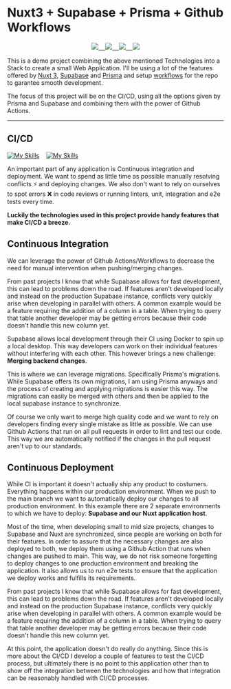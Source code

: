# Nuxt3 + Supabase + Prisma + Github Workflows

<p align="center">
  <a href="https://v3.nuxtjs.org/">
    <img src="https://skillicons.dev/icons?i=nuxt" />
    &nbsp;&nbsp;
  </a>
  <a href="https://supabase.com/">
    <img src="https://skillicons.dev/icons?i=supabase" />
    &nbsp;&nbsp;
  </a>
  <a href="https://www.prisma.io/">
    <img src="https://skillicons.dev/icons?i=prisma" />
    &nbsp;&nbsp;
  </a>
  <a href="https://github.com/features/actions">
    <img src="https://skillicons.dev/icons?i=github" />
  </a>
</p>

This is a demo project combining the above mentioned Technologies into a Stack to create a small Web Application. I'll be using a lot of the features offered by [Nuxt 3](https://v3.nuxtjs.org/), [Supabase](https://supabase.com/) and [Prisma](https://www.prisma.io/) and setup [workflows](https://github.com/features/actions) for the repo to garantee smooth development.

The focus of this project will be on the CI/CD, using all the options given by Prisma and Supabase and combining them with the power of Github Actions.
___

## CI/CD

[![My Skills](https://skillicons.dev/icons?i=vite)](https://vitejs.dev)
&nbsp;&nbsp;
[![My Skills](https://skillicons.dev/icons?i=github)](https://github.com)

An important part of any application is Continuous integration and deployment. We want to spend as little time as possible manually resolving conflicts :zap: and deploying changes. We also don't want to rely on ourselves to spot errors :x: in code reviews or running linters, unit, integration and e2e tests every time.

**Luckily the technologies used in this project provide handy features that make CI/CD a breeze.**

## Continuous Integration

We can leverage the power of Github Actions/Workflows to decrease the need for manual intervention when pushing/merging changes.

From past projects I know that while Supabase allows for fast development, this can lead to problems down the road. If features aren't developed locally and instead on the production Supabase instance, conflicts very quickly arise when developing in parallel with others. A common example would be a feature requiring the addition of a column in a table. When trying to query that table another developer may be getting errors because their code doesn't handle this new column yet.

Supabase allows local development through their CI using Docker to spin up a local desktop. This way developers can work on their individual features without interfering with each other. This however brings a new challenge: **Merging backend changes**.

This is where we can leverage migrations. Specifically Prisma's migrations. While Supabase offers its own migrations, I am using Prisma anyways and the process of creating and applying migrations is easier this way. The migrations can easily be merged with others and then be applied to the local supabase instance to synchronize.

Of course we only want to merge high quality code and we want to rely on developers finding every single mistake as little as possible. We can use Github Actions that run on all pull requests in order to lint and test our code. This way we are automatically notified if the changes in the pull request aren't up to our standards.

## Continuous Deployment

While CI is important it doesn't actually ship any product to costumers. Everything happens within our production environment. When we push to the main branch we want to automatically deploy our changes to all production environment. In this example there are 2 separate environments to which we have to deploy: **Supabase and our Nuxt application host**.

Most of the time, when developing small to mid size projects, changes to Supabase and Nuxt are synchronized, since people are working on both for their features. In order to assure that the necessary changes are also deployed to both, we deploy them using a Github Action that runs when changes are pushed to main. This way, we do not risk someone forgetting to deploy changes to one production environment and breaking the application. It also allows us to run e2e tests to ensure that the application we deploy works and fulfills its requirements.

From past projects I know that while Supabase allows for fast development, this can lead to problems down the road. If features aren't developed locally and instead on the production Supabase instance, conflicts very quickly arise when developing in parallel with others. A common example would be a feature requiring the addition of a column in a table. When trying to query that table another developer may be getting errors because their code doesn't handle this new column yet.

At this point, the application doesn't do really do anything. Since this is more about the CI/CD I develop a couple of features to test the CI/CD process, but ultimately there is no point to this application other than to show off the integration between the technologies and how that integration can be reasonably handled with CI/CD processes.